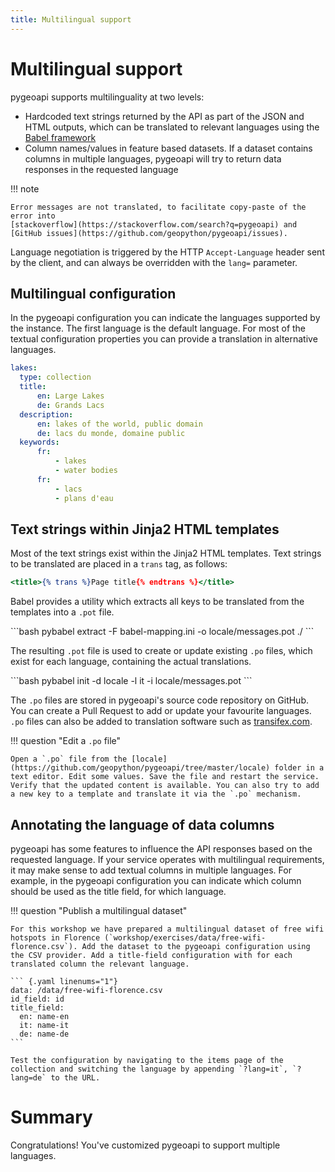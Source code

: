 ```yaml
---
title: Multilingual support
---
```


# Multilingual support

pygeoapi supports multilinguality at two levels:

- Hardcoded text strings returned by the API as part of the JSON and HTML outputs, which can be translated to relevant languages using the [Babel framework](https://babel.pocoo.org)
- Column names/values in feature based datasets. If a dataset contains columns in multiple languages, pygeoapi will try to return data responses in the requested language

!!! note

    Error messages are not translated, to facilitate copy-paste of the error into 
    [stackoverflow](https://stackoverflow.com/search?q=pygeoapi) and 
    [GitHub issues](https://github.com/geopython/pygeoapi/issues).

Language negotiation is triggered by the HTTP `Accept-Language` header sent by the client, and can always be overridden with the `lang=` parameter.

## Multilingual configuration

In the pygeoapi configuration you can indicate the languages supported by the instance. The first language is the default language. For most of the textual configuration properties you can provide a translation in alternative languages.

``` {.yaml linenums="1"}
lakes:
  type: collection
  title:
      en: Large Lakes
      de: Grands Lacs
  description:
      en: lakes of the world, public domain
      de: lacs du monde, domaine public
  keywords:
      fr:
          - lakes
          - water bodies
      fr:
          - lacs
          - plans d'eau
```

## Text strings within Jinja2 HTML templates

Most of the text strings exist within the Jinja2 HTML templates. Text strings to be translated are placed in a `trans` tag, as follows:

``` {.html linenums="1"}
<title>{% trans %}Page title{% endtrans %}</title>
```

Babel provides a utility which extracts all keys to be translated from the templates into a `.pot` file. 

<div class="termy">
```bash
pybabel extract -F babel-mapping.ini -o locale/messages.pot ./
```
</div>

The resulting `.pot` file is used to create or update existing `.po` files, which exist for each language, containing the actual translations.

<div class="termy">
```bash
pybabel init -d locale -l it -i locale/messages.pot
```
</div>

The `.po` files are stored in pygeoapi's source code repository on GitHub. You can create a Pull Request to add or update your favourite languages. `.po` files can also be added to translation software such as [transifex.com](https://transifex.com). 

!!! question "Edit a `.po` file"

    Open a `.po` file from the [locale](https://github.com/geopython/pygeoapi/tree/master/locale) folder in a text editor. Edit some values. Save the file and restart the service. Verify that the updated content is available. You can also try to add a new key to a template and translate it via the `.po` mechanism.

## Annotating the language of data columns

pygeoapi has some features to influence the API responses based on the requested language. If your service operates with multilingual requirements, it may make sense to add textual columns in multiple languages. For example, in the pygeoapi configuration you can indicate which column should be used as the title field, for which language. 

!!! question "Publish a multilingual dataset"

    For this workshop we have prepared a multilingual dataset of free wifi hotspots in Florence (`workshop/exercises/data/free-wifi-florence.csv`). Add the dataset to the pygeoapi configuration using the CSV provider. Add a title-field configuration with for each translated column the relevant language.

    ``` {.yaml linenums="1"}
    data: /data/free-wifi-florence.csv
    id_field: id
    title_field: 
      en: name-en
      it: name-it
      de: name-de
    ```

    Test the configuration by navigating to the items page of the collection and switching the language by appending `?lang=it`, `?lang=de` to the URL.

# Summary

Congratulations! You've customized pygeoapi to support multiple languages.
